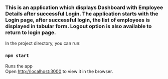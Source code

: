 ### This is an application which displays Dashboard with Employee Details after successful Login. The application starts with the Login page, after successful login, the list of employees is displayed in tabular form. Logout option is also available to return to login page.

In the project directory, you can run: 

### `npm start`

Runs the app</br>
Open [http://localhost:3000](http://localhost:3000) to view it in the browser.

